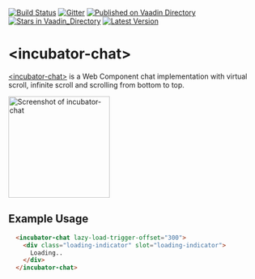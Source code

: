 [![Build Status](https://travis-ci.org/vaadin/incubator-chat.svg?branch=master)](https://travis-ci.org/vaadin/incubator-chat)
[![Gitter](https://badges.gitter.im/Join%20Chat.svg)](https://gitter.im/vaadin/web-components?utm_source=badge&utm_medium=badge&utm_campaign=pr-badge)
[![Published on Vaadin  Directory](https://img.shields.io/badge/Vaadin%20Directory-published-00b4f0.svg)](https://vaadin.com/directory/component/vaadinincubator-chat)
[![Stars in Vaadin_Directory](https://img.shields.io/vaadin-directory/stars/vaadinincubator-chat.svg)](https://vaadin.com/directory/component/vaadinincubator-chat)
[![Latest Version](https://img.shields.io/vaadin-directory/v/vaadinincubator-chat.svg)](https://vaadin.com/directory/component/vaadinincubator-chat)

# &lt;incubator-chat&gt;

[&lt;incubator-chat&gt;](https://vaadin.com/directory/component/vaadinincubator-chat) is a Web Component chat implementation with virtual scroll, infinite scroll and scrolling from bottom to top.

[<img src="https://raw.githubusercontent.com/vaadin/incubator-chat/master/screenshot.png" width="200" alt="Screenshot of incubator-chat">](https://vaadin.com/directory/component/vaadinincubator-chat)

## Example Usage

```html
  <incubator-chat lazy-load-trigger-offset="300">
    <div class="loading-indicator" slot="loading-indicator">
      Loading..
    </div>
  </incubator-chat>
```
